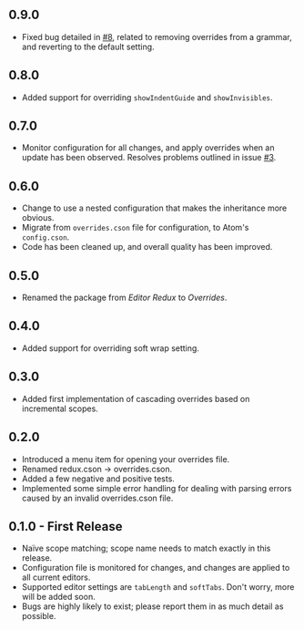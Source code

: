 ## 0.9.0
* Fixed bug detailed in [#8](https://github.com/thomasjo/atom-overrides/issues/8),
  related to removing overrides from a grammar, and reverting to the default
  setting.

## 0.8.0
* Added support for overriding `showIndentGuide` and `showInvisibles`.

## 0.7.0
* Monitor configuration for all changes, and apply overrides when an update has
  been observed. Resolves problems outlined in issue
  [#3](https://github.com/thomasjo/atom-overrides/issues/3).

## 0.6.0
* Change to use a nested configuration that makes the inheritance more obvious.
* Migrate from `overrides.cson` file for configuration, to Atom's `config.cson`.
* Code has been cleaned up, and overall quality has been improved.

## 0.5.0
* Renamed the package from _Editor Redux_ to _Overrides_.

## 0.4.0
* Added support for overriding soft wrap setting.

## 0.3.0
* Added first implementation of cascading overrides based on incremental scopes.

## 0.2.0
* Introduced a menu item for opening your overrides file.
* Renamed redux.cson -> overrides.cson.
* Added a few negative and positive tests.
* Implemented some simple error handling for dealing with parsing errors caused
  by an invalid overrides.cson file.

## 0.1.0 - First Release
* Naïve scope matching; scope name needs to match exactly in this release.
* Configuration file is monitored for changes, and changes are applied to all
  current editors.
* Supported editor settings are `tabLength` and `softTabs`.
  Don't worry, more will be added soon.
* Bugs are highly likely to exist; please report them in as much detail as
  possible.
